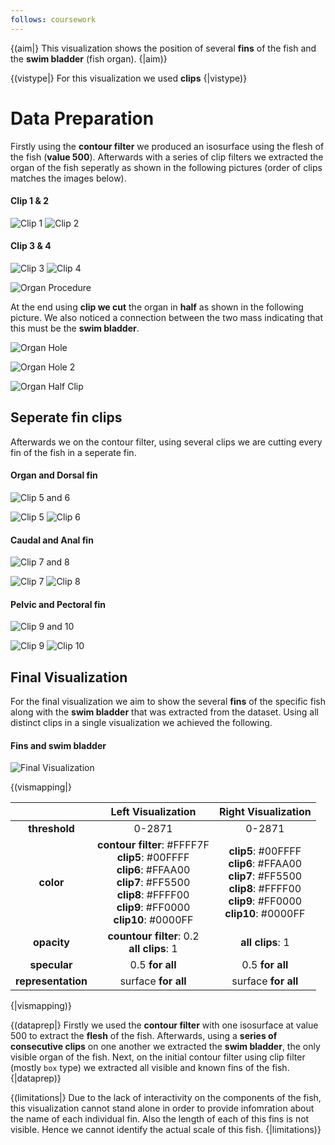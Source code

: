 ```yaml
---
follows: coursework
---
```


{(aim|}
This visualization shows the position of several **fins** of the fish and the **swim bladder** (fish organ).
{|aim)}

{(vistype|}
For this visualization we used **clips**
{|vistype)}

# Data Preparation

Firstly using the **contour filter** we produced an isosurface using the flesh of the fish (**value 500**). Afterwards with a series of clip filters we extracted the organ of the fish seperatly as shown in the following pictures (order of clips matches the images below).

#### Clip 1 & 2
![Clip 1](Images/FifthVisualization/clip1.png) ![Clip 2](Images/FifthVisualization/clip2.png)

#### Clip 3 & 4
![Clip 3](Images/FifthVisualization/clip3.png) ![Clip 4](Images/FifthVisualization/clip4.png)

![Organ Procedure](Images/FifthVisualization/organ_proc.png)

At the end using **clip we cut** the organ in **half** as shown in the following picture. We also noticed a connection between the two mass indicating that this must be the **swim bladder**.

![Organ Hole](Images/FifthVisualization/organs_hole.png)

![Organ Hole 2](Images/FifthVisualization/organs_hole2.png)

![Organ Half Clip](Images/FifthVisualization/organs.png)

## Seperate fin clips

Afterwards we on the contour filter, using several clips we are cutting every fin of the fish in a seperate fin.

#### Organ and Dorsal fin

![Clip 5 and 6](Images/FifthVisualization/clip_5_6.png)

![Clip 5](Images/FifthVisualization/clip5.png) ![Clip 6](Images/FifthVisualization/clip6.png)

#### Caudal and Anal fin

![Clip 7 and 8](Images/FifthVisualization/clip_7_8.png)

![Clip 7](Images/FifthVisualization/clip7.png) ![Clip 8](Images/FifthVisualization/clip8.png)

#### Pelvic and Pectoral fin

![Clip 9 and 10](Images/FifthVisualization/clip_9_10.png)

![Clip 9](Images/FifthVisualization/clip9.png) ![Clip 10](Images/FifthVisualization/clip10.png)


## Final Visualization

For the final visualization we aim to show the several **fins** of the specific fish along with the **swim bladder** that was extracted from the dataset. Using all distinct clips in a single visualization we achieved the following.

#### Fins and swim bladder

![Final Visualization](Images/FifthVisualization/final_second.png)





{(vismapping|}

|                  |Left Visualization          |Right Visualization      |
|:----------------:|:--------------------------:|:-----------------------:|
|**threshold**     |0-2871                      |0-2871                   |
|**color**         |**contour filter**: #FFFF7F <br> **clip5**: #00FFFF <br> **clip6**: #FFAA00 <br> **clip7**: #FF5500 <br> **clip8**: #FFFF00 <br> **clip9**: #FF0000 <br> **clip10**: #0000FF|**clip5**: #00FFFF <br> **clip6**: #FFAA00 <br> **clip7**: #FF5500 <br> **clip8**: #FFFF00 <br> **clip9**: #FF0000 <br> **clip10**: #0000FF |
|**opacity**       |**countour filter**: 0.2 <br> **all clips**: 1|**all clips**: 1   |
|**specular**      |0.5 **for all**                               |0.5 **for all**    |
|**representation**|surface **for all**                           |surface **for all**|


{|vismapping)}

{(dataprep|}
Firstly we used the **contour filter** with one isosurface at value 500 to extract the **flesh** of the fish. Afterwards, using a **series of consecutive clips** on one another we extracted the **swim bladder**, the only visible organ of the fish. Next, on the initial contour filter using clip filter (mostly `box` type) we extracted all visible and known fins of the fish.
{|dataprep)}

{(limitations|}
Due to the lack of interactivity on the components of the fish, this visualization cannot stand alone in order to provide infomration about the name of each individual fin. Also the length of each of this fins is not visible. Hence we cannot identify the actual scale of this fish. 
{|limitations)}
